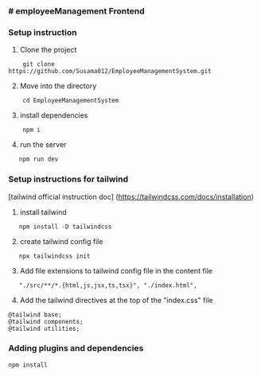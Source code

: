 ### # employeeManagement Frontend

### Setup instruction

1. Clone the project

```
    git clone https://github.com/Susama012/EmployeeManagementSystem.git
```

2. Move into the directory

```
    cd EmployeeManagementSystem
```

3. install dependencies

```
    npm i
```

4. run the server

```
   npm run dev
```

### Setup instructions for tailwind 

[tailwind official instruction doc] (https://tailwindcss.com/docs/installation)

1. install tailwind
```
   npm install -D tailwindcss
```

2. create tailwind config file
```
   npx tailwindcss init
```

3. Add file extensions to tailwind config file in the content file
```
   "./src/**/*.{html,js,jsx,ts,tsx}", "./index.html",
``` 

4. Add the tailwind directives at the top of the "index.css" file
```
@tailwind base;
@tailwind components;
@tailwind utilities;
```

 ### Adding plugins and dependencies

```
npm install 

```
